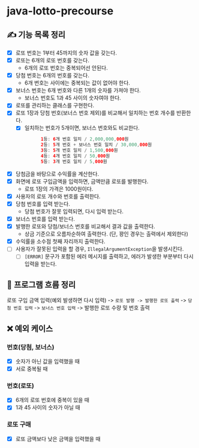 # java-lotto-precourse

## ✍ 기능 목록 정리
- [x] 로또 번호는 1부터 45까지의 숫자 값을 갖는다.
- [x] 로또는 6개의 로또 번호를 갖는다.
  - 6개의 로또 번호는 중복되어선 안된다.
- [x] 당첨 번호는 6개의 번호를 갖는다.
  - 6개 번호는 사이에는 중복되는 값이 없어야 한다.
- [x] 보너스 번호는 6개 번호와 다른 1개의 숫자를 가져야 한다.
  - 보너스 번호도 1과 45 사이의 숫자여야 한다.
- [x] 로또를 관리하는 클래스를 구현한다.
- [x] 로또 1장과 당첨 번호(보너스 번호 제외)를 비교해서 일치하는 번호 개수를 반환한다.
  - [x] 일치하는 번호가 5개이면, 보너스 번호와도 비교한다.
    ```java
          1등: 6개 번호 일치 / 2,000,000,000원
          2등: 5개 번호 + 보너스 번호 일치 / 30,000,000원
          3등: 5개 번호 일치 / 1,500,000원
          4등: 4개 번호 일치 / 50,000원
          5등: 3개 번호 일치 / 5,000원
    ```
- [x] 당첨금을 바탕으로 수익률을 계산한다.
- [x] 화면에 로또 구입금액을 입력하면, 금액만큼 로또를 발행한다.
  - 로또 1장의 가격은 1000원이다.
- [x] 사용자의 로또 개수와 번호를 출력한다.
- [x] 당첨 번호를 입력 받는다.
  - 당첨 번호가 잘못 입력되면, 다시 입력 받는다.
- [x] 보너스 번호를 입력 받는다.
- [x] 발행한 로또와 당첨/보너스 번호를 비교해서 결과 값을 출력한다.
  - 상금 기준으로 오름차순하여 출력한다. (단, 꽝인 경우는 출력에서 제외한다)
- [x] 수익률을 소수점 첫째 자리까지 출력한다.
- [ ] 사용자가 잘못된 입력을 할 경우, `IllegalArgumentException`을 발생시킨다.
  - [ ] `[ERROR]` 문구가 포함된 에러 메시지를 출력하고, 에러가 발생한 부분부터 다시 입력을 받는다.

## 🔀 프로그램 흐름 정리
로또 구입 금액 입력(예외 발생하면 다시 입력) -> `로또 발행 -> 발행한 로또 출력`
-> `당첨 번호 입력` -> `보너스 번호 입력` -> 발행한 로또 수량 및 번호 출력


## ❌ 예외 케이스

### 번호(당첨, 보너스)
- [x] 숫자가 아닌 값을 입력했을 때
- [x] 서로 중복될 때

### 번호(로또)
- [x] 6개의 로또 번호에 중복이 있을 때
- [x] 1과 45 사이의 숫자가 아닐 때

### 로또 구매
- [x] 로또 금액보다 낮은 금액을 입력했을 때
